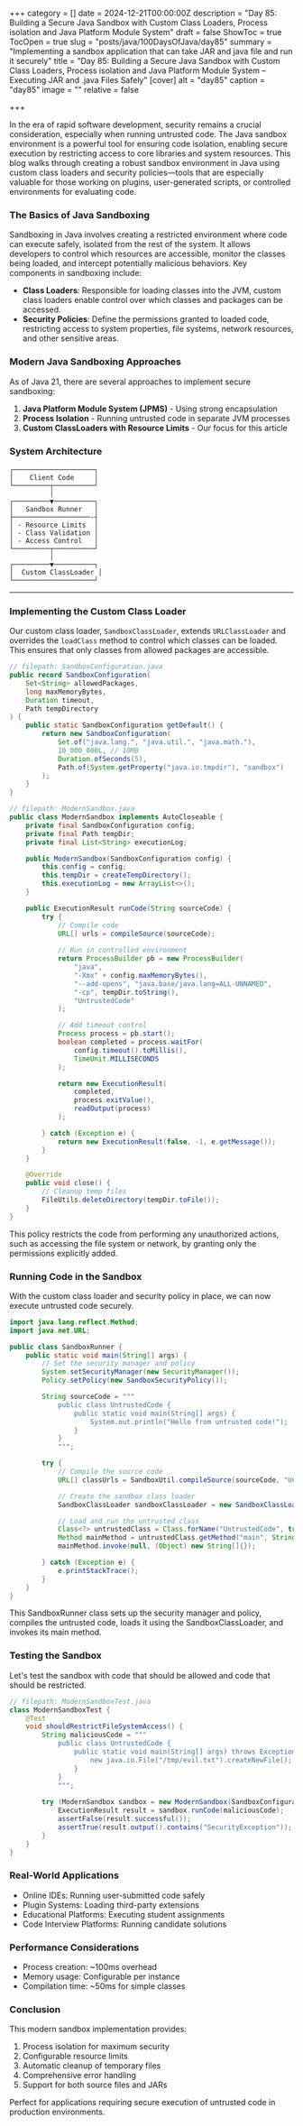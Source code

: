 +++
category = []
date = 2024-12-21T00:00:00Z
description = "Day 85: Building a Secure Java Sandbox with Custom Class Loaders, Process isolation and Java Platform Module System"
draft = false
ShowToc = true
TocOpen = true
slug = "posts/java/100DaysOfJava/day85"
summary = "Implementing a sandbox application that can take JAR and java file and run it securely"
title = "Day 85: Building a Secure Java Sandbox with Custom Class Loaders, Process isolation and Java Platform Module System – Executing JAR and .java Files Safely"
[cover]
alt = "day85"
caption = "day85"
image = ""
relative = false

+++

In the era of rapid software development, security remains a crucial consideration, especially when running untrusted code. The Java sandbox environment is a powerful tool for ensuring code isolation, enabling secure execution by restricting access to core libraries and system resources. This blog walks through creating a robust sandbox environment in Java using custom class loaders and security policies—tools that are especially valuable for those working on plugins, user-generated scripts, or controlled environments for evaluating code.

### The Basics of Java Sandboxing

Sandboxing in Java involves creating a restricted environment where code can execute safely, isolated from the rest of the system. It allows developers to control which resources are accessible, monitor the classes being loaded, and intercept potentially malicious behaviors. Key components in sandboxing include:

- **Class Loaders**: Responsible for loading classes into the JVM, custom class loaders enable control over which classes and packages can be accessed.
- **Security Policies**: Define the permissions granted to loaded code, restricting access to system properties, file systems, network resources, and other sensitive areas.


### Modern Java Sandboxing Approaches

As of Java 21, there are several approaches to implement secure sandboxing:

1. **Java Platform Module System (JPMS)** - Using strong encapsulation
2. **Process Isolation** - Running untrusted code in separate JVM processes
3. **Custom ClassLoaders with Resource Limits** - Our focus for this article

### System Architecture

```ascii
┌────────────────────┐
│    Client Code     │
└─────────┬──────────┘
          │
┌─────────▼──────────┐
│   Sandbox Runner   │
├───────────────────-┤
│ - Resource Limits  │
│ - Class Validation │
│ - Access Control   │
└─────────┬──────────┘
          │
┌─────────▼──────────┐
│  Custom ClassLoader │
└────────────────────┘
```
---

### Implementing the Custom Class Loader

Our custom class loader, `SandboxClassLoader`, extends `URLClassLoader` and overrides the `loadClass` method to control which classes can be loaded. This ensures that only classes from allowed packages are accessible.

```java
// filepath: SandboxConfiguration.java
public record SandboxConfiguration(
    Set<String> allowedPackages,
    long maxMemoryBytes,
    Duration timeout,
    Path tempDirectory
) {
    public static SandboxConfiguration getDefault() {
        return new SandboxConfiguration(
            Set.of("java.lang.", "java.util.", "java.math."),
            10_000_000L, // 10MB
            Duration.ofSeconds(5),
            Path.of(System.getProperty("java.io.tmpdir"), "sandbox")
        );
    }
}
```


```java
// filepath: ModernSandbox.java
public class ModernSandbox implements AutoCloseable {
    private final SandboxConfiguration config;
    private final Path tempDir;
    private final List<String> executionLog;

    public ModernSandbox(SandboxConfiguration config) {
        this.config = config;
        this.tempDir = createTempDirectory();
        this.executionLog = new ArrayList<>();
    }

    public ExecutionResult runCode(String sourceCode) {
        try {
            // Compile code
            URL[] urls = compileSource(sourceCode);
            
            // Run in controlled environment
            return ProcessBuilder pb = new ProcessBuilder(
                "java",
                "-Xmx" + config.maxMemoryBytes(),
                "--add-opens", "java.base/java.lang=ALL-UNNAMED",
                "-cp", tempDir.toString(),
                "UntrustedCode"
            );

            // Add timeout control
            Process process = pb.start();
            boolean completed = process.waitFor(
                config.timeout().toMillis(), 
                TimeUnit.MILLISECONDS
            );

            return new ExecutionResult(
                completed,
                process.exitValue(),
                readOutput(process)
            );

        } catch (Exception e) {
            return new ExecutionResult(false, -1, e.getMessage());
        }
    }

    @Override
    public void close() {
        // Cleanup temp files
        FileUtils.deleteDirectory(tempDir.toFile());
    }
}
```

This policy restricts the code from performing any unauthorized actions, such as accessing the file system or network, by granting only the permissions explicitly added.

### Running Code in the Sandbox
With the custom class loader and security policy in place, we can now execute untrusted code securely.


```java
import java.lang.reflect.Method;
import java.net.URL;

public class SandboxRunner {
    public static void main(String[] args) {
        // Set the security manager and policy
        System.setSecurityManager(new SecurityManager());
        Policy.setPolicy(new SandboxSecurityPolicy());

        String sourceCode = """
            public class UntrustedCode {
                public static void main(String[] args) {
                    System.out.println("Hello from untrusted code!");
                }
            }
            """;

        try {
            // Compile the source code
            URL[] classUrls = SandboxUtil.compileSource(sourceCode, "UntrustedCode");

            // Create the sandbox class loader
            SandboxClassLoader sandboxClassLoader = new SandboxClassLoader(classUrls);

            // Load and run the untrusted class
            Class<?> untrustedClass = Class.forName("UntrustedCode", true, sandboxClassLoader);
            Method mainMethod = untrustedClass.getMethod("main", String[].class);
            mainMethod.invoke(null, (Object) new String[]{});

        } catch (Exception e) {
            e.printStackTrace();
        }
    }
}
```

This SandboxRunner class sets up the security manager and policy, compiles the untrusted code, loads it using the SandboxClassLoader, and invokes its main method.

### Testing the Sandbox
Let's test the sandbox with code that should be allowed and code that should be restricted.

```java
// filepath: ModernSandboxTest.java
class ModernSandboxTest {
    @Test
    void shouldRestrictFileSystemAccess() {
        String maliciousCode = """
            public class UntrustedCode {
                public static void main(String[] args) throws Exception {
                    new java.io.File("/tmp/evil.txt").createNewFile();
                }
            }
            """;
            
        try (ModernSandbox sandbox = new ModernSandbox(SandboxConfiguration.getDefault())) {
            ExecutionResult result = sandbox.runCode(maliciousCode);
            assertFalse(result.successful());
            assertTrue(result.output().contains("SecurityException"));
        }
    }
}
```


### Real-World Applications
- Online IDEs: Running user-submitted code safely
- Plugin Systems: Loading third-party extensions
- Educational Platforms: Executing student assignments
- Code Interview Platforms: Running candidate solutions

### Performance Considerations
- Process creation: ~100ms overhead
- Memory usage: Configurable per instance
- Compilation time: ~50ms for simple classes

### Conclusion
This modern sandbox implementation provides:

1. Process isolation for maximum security
2. Configurable resource limits
3. Automatic cleanup of temporary files
4. Comprehensive error handling
5. Support for both source files and JARs

Perfect for applications requiring secure execution of untrusted code in production environments.